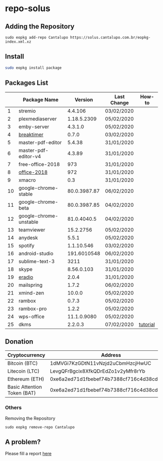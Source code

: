 # repo-solus

## Adding the Repository

`sudo eopkg add-repo Cantalupo https://solus.cantalupo.com.br/eopkg-index.xml.xz`
 

## Install

```bash
sudo eopkg install package
```

## Packages List

| | Package Name | Version | Last Change | How-to |
| --- | --- | --- | --- | --- |
| 1 | stremio | 4.4.106 | 03/02/2020 | |
| 2 | plexmediaserver | 1.18.5.2309 | 05/02/2020 | |
| 3 | emby-server | 4.3.1.0 | 05/02/2020 | |
| 4 | [breaktimer](https://breaktimer.app/) | 0.7.0 | 03/02/2020 | |
| 5 | master-pdf-editor | 5.4.38 | 31/01/2020 | |
| 6 | master-pdf-editor-v4 | 4.3.89 | 31/01/2020 | |
| 7 | free-office-2018 | 973 | 31/01/2020 | |
| 8 | [office-2018](http://www.softmaker.com/go/officenxheise) | 972 | 31/01/2020 | |
| 9 | xmacro | 0.3 | 31/01/2020 | |
| 10 | google-chrome-stable | 80.0.3987.87 | 06/02/2020 | |
| 11 | google-chrome-beta | 80.0.3987.85 | 04/02/2020 | |
| 12 | google-chrome-unstable | 81.0.4040.5 | 04/02/2020 | |
| 13 | teamviewer | 15.2.2756 | 05/02/2020 | |
| 14 | anydesk | 5.5.1 | 05/02/2020 | |
| 15 | spotify | 1.1.10.546 | 03/02/2020 | |
| 16 | android-studio | 191.6010548 | 06/02/2020 | |
| 17 | sublime-text-3 | 3211 | 31/01/2020 | |
| 18 | skype | 8.56.0.103 | 31/01/2020 | |
| 19 | [eradio](https://github.com/DreamDevel/eRadio) | 2.0.4 | 31/01/2020 | |
| 20 | mailspring | 1.7.2 | 06/02/2020 | |
| 21 | xmind-zen | 10.0.0 | 05/02/2020 | |
| 22 | rambox | 0.7.3 | 05/02/2020 | |
| 23 | rambox-pro | 1.2.2 | 05/02/2020 | |
| 24 | wps-office | 11.1.0.9080 | 05/02/2020 | |
| 25 | dkms | 2.2.0.3 | 07/02/2020 | [tutorial](https://github.com/cantalupo555/repo-solus/wiki/How-Install-dmks-on-Solus) |


## Donation

| Cryptocurrency | Address |
| --- | --- |
| Bitcoin (BTC) | 1dMVGi7KzGDtN11vNzjd2uCbmHzcjHwUC |
| Litecoin (LTC) | LevgQFrBgcix8XfkQDrEdZo1v2yMfr8rYb |
| Ethereum (ETH) | 0xe6a2ed71d1fbebef74b7388cf716c4d38cd432f7 |
| Basic Attention Token (BAT) | 0xe6a2ed71d1fbebef74b7388cf716c4d38cd432f7 |

### Others

Removing the Repository

`sudo eopkg remove-repo Cantalupo`

## A problem?

Please fill a report [here](https://github.com/cantalupo555/repo-solus/issues/new)
